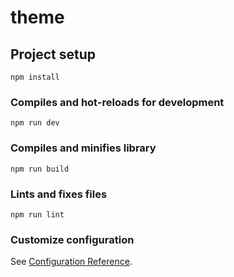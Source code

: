 # theme

## Project setup

```
npm install
```

### Compiles and hot-reloads for development

```
npm run dev
```

### Compiles and minifies library

```
npm run build
```

### Lints and fixes files

```
npm run lint
```

### Customize configuration

See [Configuration Reference](https://cli.vuejs.org/config/).
